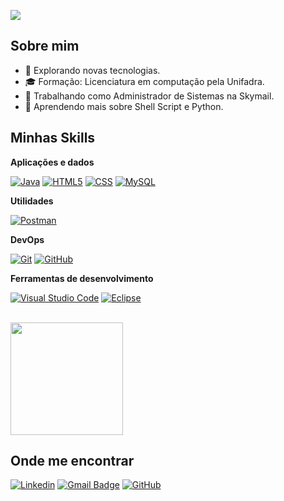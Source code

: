 ![](https://komarev.com/ghpvc/?username=lchimini&color=006bed)

## Sobre mim

- 🤔 Explorando novas tecnologias.
- 🎓 Formação: Licenciatura em computação pela Unifadra.
- 💼 Trabalhando como Administrador de Sistemas na Skymail.
- 🌱 Aprendendo mais sobre Shell Script e Python.

## Minhas Skills

**Aplicações e dados**

[![Java](https://img.shields.io/badge/-Java-333333?style=flat&logo=Java&logoColor=007396)](#)
[![HTML5](https://img.shields.io/badge/-HTML5-333333?style=flat&logo=HTML5)](#)
[![CSS](https://img.shields.io/badge/-CSS-333333?style=flat&logo=CSS3&logoColor=1572B6)](#)
[![MySQL](https://img.shields.io/badge/-MySQL-333333?style=flat&logo=mysql)](#)

**Utilidades**

[![Postman](https://img.shields.io/badge/-Postman-333333?style=flat&logo=postman)](#)

**DevOps**

[![Git](https://img.shields.io/badge/-Git-333333?style=flat&logo=git)](#)
[![GitHub](https://img.shields.io/badge/-GitHub-333333?style=flat&logo=github)](https://github.com/lchimini)

**Ferramentas de desenvolvimento**

[![Visual Studio Code](https://img.shields.io/badge/-Visual%20Studio%20Code-333333?style=flat&logo=visual-studio-code&logoColor=007ACC)](#)
[![Eclipse](https://img.shields.io/badge/-Eclipse-333333?style=flat&logo=eclipse-ide&logoColor=2C2255)](#)

<br/>

<a href="https://github.com/lchimini" title="Perfil do Lucas Chimini">
  <img height="180em" src="https://github-readme-stats.vercel.app/api?username=lchimini&theme=dracula&show_icons=true" />
</a>

## Onde me encontrar

[![Linkedin](https://img.shields.io/badge/-Lucas%20Chimini-blue?style=flat-square&logo=Linkedin&logoColor=white&link=https://www.linkedin.com/in/lucas-eduardo-chimini-669074249/)](https://www.linkedin.com/in/lucas-eduardo-chimini-669074249/)
[![Gmail Badge](https://img.shields.io/badge/-lucas@chimini.com.br-006bed?style=flat-square&logo=Gmail&logoColor=white&link=mailto:lucas@chimini.com.br)](mailto:lucas@chimini.com.br)
[![GitHub](https://img.shields.io/github/followers/iuricode?label=follow&style=social)](https://github.com/login?return_to=https%3A%2F%2Fgithub.com%2Flchimini)
